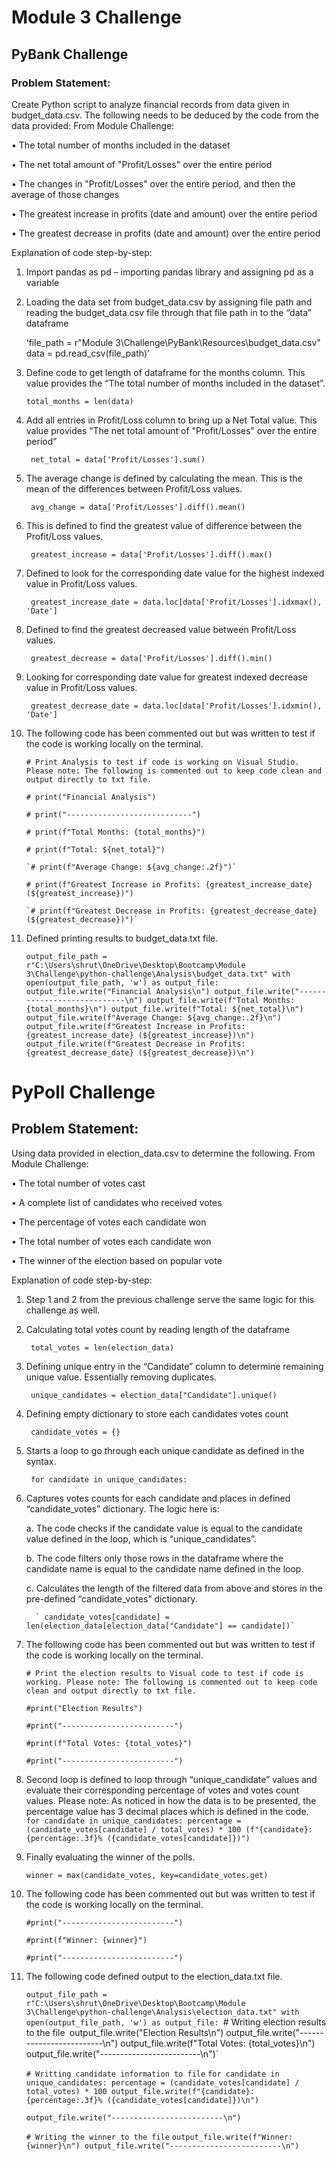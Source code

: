 # Module 3 Challenge
## PyBank Challenge

### Problem Statement:

Create Python script to analyze financial records from data given in budget_data.csv.  The following needs to be deduced by the code from the data provided:
From Module Challenge:

•	The total number of months included in the dataset

•	The net total amount of "Profit/Losses" over the entire period

•	The changes in "Profit/Losses" over the entire period, and then the average of those changes

•	The greatest increase in profits (date and amount) over the entire period

•	The greatest decrease in profits (date and amount) over the entire period

Explanation of code step-by-step:

1. Import pandas as pd  – importing pandas library and assigning pd as a variable

2. Loading the data set from budget_data.csv by assigning file path and reading the budget_data.csv file through that file path in to the “data” dataframe

	‘file_path = r"Module 3\Challenge\PyBank\Resources\budget_data.csv"
	data = pd.read_csv(file_path)’

3. Define code to get length of dataframe for the months column. This value provides the “The total number of months included in the dataset”.

	`total_months = len(data)`

4. Add all entries in Profit/Loss column to bring up a Net Total value. This value provides “The net total amount of "Profit/Losses" over the entire period”

	` net_total = data['Profit/Losses'].sum()`

5. The average change is defined by calculating the mean. This is the mean of the differences between Profit/Loss values. 

	` avg_change = data['Profit/Losses'].diff().mean()`

6. This is defined to find the greatest value of difference between the Profit/Loss values. 

	` greatest_increase = data['Profit/Losses'].diff().max()`

7. Defined to look for the corresponding date value for the highest indexed value in Profit/Loss values.

	` greatest_increase_date = data.loc[data['Profit/Losses'].idxmax(), 'Date']`

8. Defined to find the greatest decreased value between Profit/Loss values.

	` greatest_decrease = data['Profit/Losses'].diff().min()`

9. Looking for corresponding date value for greatest indexed decrease value in Profit/Loss values. 

	` greatest_decrease_date = data.loc[data['Profit/Losses'].idxmin(), 'Date']`

10. The following code has been commented out but was written to test if the code is working locally on the terminal. 

   	`# Print Analysis to test if code is working on Visual Studio. Please note: The following is commented out to keep code clean and output directly to txt file.`

   	`# print("Financial Analysis")`
  
   	`# print("----------------------------")`
  
   	`# print(f"Total Months: {total_months}")`
  
   	`# print(f"Total: ${net_total}")`
 
        `# print(f"Average Change: ${avg_change:.2f}")`
  
   	`# print(f"Greatest Increase in Profits: {greatest_increase_date} (${greatest_increase})")`
  
        `# print(f"Greatest Decrease in Profits: {greatest_decrease_date} (${greatest_decrease})")`

11. Defined printing results to budget_data.txt file.
    
   	 `output_file_path = r"C:\Users\shrut\OneDrive\Desktop\Bootcamp\Module 3\Challenge\python-challenge\Analysis\budget_data.txt"
          with open(output_file_path, 'w') as output_file:
    	  output_file.write("Financial Analysis\n")
   	  output_file.write("----------------------------\n")
   	  output_file.write(f"Total Months: {total_months}\n")
   	  output_file.write(f"Total: ${net_total}\n")
   	  output_file.write(f"Average Change: ${avg_change:.2f}\n")
    	  output_file.write(f"Greatest Increase in Profits: {greatest_increase_date} (${greatest_increase})\n")
   	  output_file.write(f"Greatest Decrease in Profits: {greatest_decrease_date} (${greatest_decrease})\n")`

# PyPoll Challenge

## Problem Statement:

Using data provided in election_data.csv to determine the following.
From Module Challenge:

•	The total number of votes cast

•	A complete list of candidates who received votes

•	The percentage of votes each candidate won

•	The total number of votes each candidate won

•	The winner of the election based on popular vote

Explanation of code step-by-step:

1. Step 1 and 2 from the previous challenge serve the same logic for this challenge as well. 

2. Calculating total votes count by reading length of the dataframe 

	` total_votes = len(election_data)`

3. Defining unique entry in the “Candidate” column to determine remaining unique value. Essentially removing duplicates. 

	` unique_candidates = election_data["Candidate"].unique()`

4. Defining empty dictionary to store each candidates votes count

	` candidate_votes = {}`

5. Starts a loop to go through each unique candidate as defined in the syntax.

	` for candidate in unique_candidates:`

6. Captures votes counts for each candidate and places in defined “candidate_votes” dictionary. The logic here is:
	
   a.	The code checks if the candidate value is equal to the candidate value defined in the loop, which is “unique_candidates”.

   b.	The code filters only those rows in the dataframe where the candidate name is equal to the candidate name defined in the loop. 

   c.	Calculates the length of the filtered data from above and stores in the pre-defined “candidate_votes” dictionary.

   		 ` candidate_votes[candidate] = len(election_data[election_data["Candidate"] == candidate])`


7. The following code has been commented out but was written to test if the code is working locally on the terminal. 

      `# Print the election results to Visual code to test if code is working. Please note: The following is commented out to keep code clean and output directly to txt file.` 
  
      `#print("Election Results")`
  
      `#print("-------------------------")`
  
      `#print(f"Total Votes: {total_votes}")`
  
      `#print("-------------------------")`

8. Second loop is defined to loop through “unique_candidate” values and evaluate their corresponding percentage of votes and votes count values. Please note: As noticed in how the data is to be presented, the percentage value has 3 decimal places which is defined in 
   the code. 
	` for candidate in unique_candidates:
          	percentage = (candidate_votes[candidate] / total_votes) * 100
   		(f"{candidate}: {percentage:.3f}% ({candidate_votes[candidate]})")`

9. Finally evaluating the winner of the polls.

  	 `winner = max(candidate_votes, key=candidate_votes.get)`

10. The following code has been commented out but was written to test if the code is working locally on the terminal. 
  
  	 `#print("-------------------------")`
   
  	 `#print(f"Winner: {winner}")`
   
 	 `#print("-------------------------")`


11. The following code defined output to the election_data.txt file. 

  	 `output_file_path = r"C:\Users\shrut\OneDrive\Desktop\Bootcamp\Module 3\Challenge\python-challenge\Analysis\election_data.txt"
   	 with open(output_file_path, 'w') as output_file:
  	 `# Writing election results to the file`
  	 `output_file.write("Election Results\n")
 	 output_file.write("-------------------------\n")
 	 output_file.write(f"Total Votes: {total_votes}\n")
  	 output_file.write("-------------------------\n")`
   
    `# Writting candidate information to file`
    `for candidate in unique_candidates:
        percentage = (candidate_votes[candidate] / total_votes) * 100
        output_file.write(f"{candidate}: {percentage:.3f}% ({candidate_votes[candidate]})\n")`
   
    `output_file.write("-------------------------\n")`
    
    `# Writing the winner to the file`
     `output_file.write(f"Winner: {winner}\n")
      output_file.write("-------------------------\n")`


